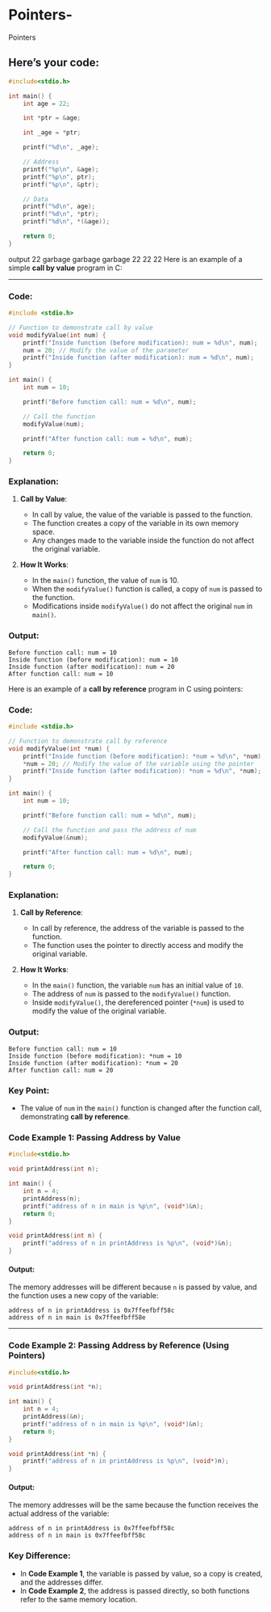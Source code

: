 # Pointers-
Pointers 

Here’s your code:
 ---
```c
#include<stdio.h>

int main() {
    int age = 22;

    int *ptr = &age;

    int _age = *ptr;

    printf("%d\n", _age);

    // Address
    printf("%p\n", &age);
    printf("%p\n", ptr);
    printf("%p\n", &ptr);

    // Data
    printf("%d\n", age);
    printf("%d\n", *ptr);
    printf("%d\n", *(&age));

    return 0;
}
```
output
22
garbage 
garbage 
garbage
22
22
22
Here is an example of a simple **call by value** program in C:

---

### Code:
```c
#include <stdio.h>

// Function to demonstrate call by value
void modifyValue(int num) {
    printf("Inside function (before modification): num = %d\n", num);
    num = 20; // Modify the value of the parameter
    printf("Inside function (after modification): num = %d\n", num);
}

int main() {
    int num = 10;

    printf("Before function call: num = %d\n", num);

    // Call the function
    modifyValue(num);

    printf("After function call: num = %d\n", num);

    return 0;
}
```

### Explanation:
1. **Call by Value**:
   - In call by value, the value of the variable is passed to the function.
   - The function creates a copy of the variable in its own memory space.
   - Any changes made to the variable inside the function do not affect the original variable.

2. **How It Works**:
   - In the `main()` function, the value of `num` is 10.
   - When the `modifyValue()` function is called, a copy of `num` is passed to the function.
   - Modifications inside `modifyValue()` do not affect the original `num` in `main()`.

### Output:
```
Before function call: num = 10
Inside function (before modification): num = 10
Inside function (after modification): num = 20
After function call: num = 10
```

Here is an example of a **call by reference** program in C using pointers:

### Code:
```c
#include <stdio.h>

// Function to demonstrate call by reference
void modifyValue(int *num) {
    printf("Inside function (before modification): *num = %d\n", *num);
    *num = 20; // Modify the value of the variable using the pointer
    printf("Inside function (after modification): *num = %d\n", *num);
}

int main() {
    int num = 10;

    printf("Before function call: num = %d\n", num);

    // Call the function and pass the address of num
    modifyValue(&num);

    printf("After function call: num = %d\n", num);

    return 0;
}
```

### Explanation:
1. **Call by Reference**:
   - In call by reference, the address of the variable is passed to the function.
   - The function uses the pointer to directly access and modify the original variable.

2. **How It Works**:
   - In the `main()` function, the variable `num` has an initial value of `10`.
   - The address of `num` is passed to the `modifyValue()` function.
   - Inside `modifyValue()`, the dereferenced pointer (`*num`) is used to modify the value of the original variable.

### Output:
```
Before function call: num = 10
Inside function (before modification): *num = 10
Inside function (after modification): *num = 20
After function call: num = 20
```

### Key Point:
- The value of `num` in the `main()` function is changed after the function call, demonstrating **call by reference**.

### Code Example 1: Passing Address by Value

```c
#include<stdio.h>

void printAddress(int n);

int main() {
    int n = 4;
    printAddress(n);
    printf("address of n in main is %p\n", (void*)&n);
    return 0;
}

void printAddress(int n) {
    printf("address of n in printAddress is %p\n", (void*)&n);
}
```

#### Output:
The memory addresses will be different because `n` is passed by value, and the function uses a new copy of the variable:
```
address of n in printAddress is 0x7ffeefbff58c
address of n in main is 0x7ffeefbff58e
```

---

### Code Example 2: Passing Address by Reference (Using Pointers)

```c
#include<stdio.h>

void printAddress(int *n);

int main() {
    int n = 4;
    printAddress(&n);
    printf("address of n in main is %p\n", (void*)&n);
    return 0;
}

void printAddress(int *n) {
    printf("address of n in printAddress is %p\n", (void*)n);
}
```

#### Output:
The memory addresses will be the same because the function receives the actual address of the variable:
```
address of n in printAddress is 0x7ffeefbff58c
address of n in main is 0x7ffeefbff58c
```

### Key Difference:
- In **Code Example 1**, the variable is passed by value, so a copy is created, and the addresses differ.
- In **Code Example 2**, the address is passed directly, so both functions refer to the same memory location.
